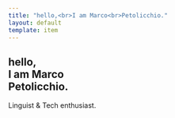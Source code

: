 ```yaml
---
title: "hello,<br>I am Marco<br>Petolicchio."
layout: default
template: item
---
```

<section class="grid-item">
<h1 class="hero t-heading t-brandColor t-b--s"> hello, <br> I am Marco <br> Petolicchio.</h1>
<p class="hero">Linguist & Tech enthusiast.</p>
</section>